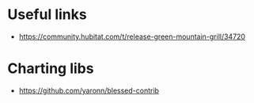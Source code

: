 



# Useful links

- https://community.hubitat.com/t/release-green-mountain-grill/34720


# Charting libs

- https://github.com/yaronn/blessed-contrib

